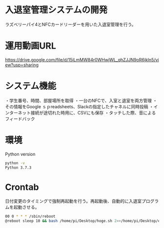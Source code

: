 # 入退室管理システムの開発
ラズベリーパイ4とNFCカードリーダーを用いた入退室管理を行う。

# 運用動画URL
https://drive.google.com/file/d/15iLmMW84r0WHwjWL_qhZJJN9oR6jkln5/view?usp=sharing

# システム機能
・学生番号、時間、部屋場所を取得
・一台のNFCで、入室と退室を両方管理
・その情報をGoogle ｓｐreadsheets、Slackの指定したチャネルに同時投稿
・インターネット接続が途切れた時用に、CSVにも保存
・タッチした際、音によるフィードバック

# 環境
Python version
```bash
python -v
Python 3.7.3
```
# Crontab
日付変更のタイミングで強制再起動を行う。再起動後、自動的に入退室プログラムを起動させる。
```bash
00 0 * * * /sbin/reboot
@reboot sleep 10 && bash /home/pi/Desktop/hoge.sh 2>>/home/pi/Desktop/error.log
```
